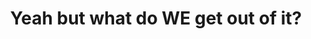 ---
layout: post
title: Yeah but what do WE get out of it?
image: /img/EAlvey_MolaSketch2014.png
---
